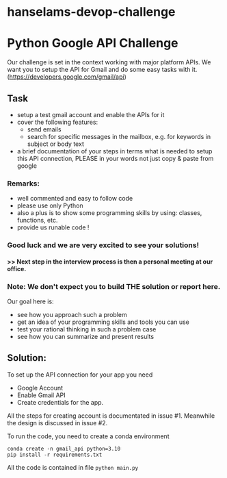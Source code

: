 # hanselams-devop-challenge
# Python Google API Challenge

Our challenge is set in the context working with major platform APIs.
We want you to setup the API for Gmail and do some easy tasks with it.
(https://developers.google.com/gmail/api)


## Task

* setup a test gmail account and enable the APIs for it
* cover the following features:
    * send emails
    * search for specific messages in the mailbox, e.g. for keywords in subject or body text
* a brief documentation of your steps in terms what is needed to setup this API connection, PLEASE in your words not just copy & paste from google


### Remarks:
* well commented and easy to follow code
* please use only Python
* also a plus is to show some programming skills by using: classes, functions, etc.
* provide us runable code !


### Good luck and we are very excited to see your solutions! 

#### >> Next step in the interview process is then a personal meeting at our office.


### Note: We don't expect you to build THE solution or report here.
Our goal here is:
* see how you approach such a problem
* get an idea of your programming skills and tools you can use
* test your rational thinking in such a problem case
* see how you can summarize and present results

## Solution:
To set up the API connection for your app you need
- Google Account
- Enable Gmail API 
- Create credentials for the app.

All the steps for creating account is documentated in issue #1.
Meanwhile the design is discussed in issue #2.

To run the code,
you need to create a conda environment
```
conda create -n gmail_api python=3.10
pip install -r requirements.txt
```
All the code  is contained in file `python main.py`



